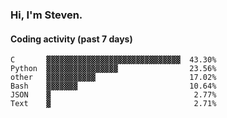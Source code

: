 ### Hi, I'm Steven.

#### Coding activity (past 7 days)
```
C       ▓▓▓▓▓▓▓▓▓▓▓▓▓▓▓▓▓▓▓▓▓▓▓▓▓▓▓▓▓▓  43.30%
Python  ▓▓▓▓▓▓▓▓▓▓▓▓▓▓▓▓                23.56%
other   ▓▓▓▓▓▓▓▓▓▓▓                     17.02%
Bash    ▓▓▓▓▓▓▓                         10.64%
JSON    ▓                                2.77%
Text    ▓                                2.71%
```
